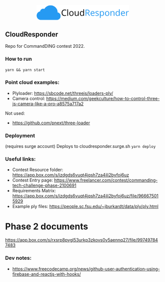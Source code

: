 <p align='center'>
	<img src="./img/logo.png" width=300 />
</p>


CloudResponder
---

Repo for CommandDING contest 2022.

### How to run
`yarn && yarn start`


### Point cloud examples:

* Plyloader: https://sbcode.net/threejs/loaders-ply/
* Camera control: https://medium.com/geekculture/how-to-control-three-js-camera-like-a-pro-a8575a717a2

Not used:
* https://github.com/pnext/three-loader

### Deployment
(requires surge account)
Deploys to cloudresponder.surge.sh
`yarn deploy`


### Useful links:
* Contest Resource folder: https://app.box.com/s/izdgds6vuqt4jqsh7za4ili2byfoj6uz
* Contest Entry page: https://www.freelancer.com/contest/commanding-tech-challenge-phase-2100691
* Requirements Matrix: https://app.box.com/s/izdgds6vuqt4jqsh7za4ili2byfoj6uz/file/966675015929
* Example ply files: https://people.sc.fsu.edu/~jburkardt/data/ply/ply.html

# Phase 2 documents
https://app.box.com/s/rxsrp8pvgl53urkp3zkovs0v5aennq27/file/997497847483

### Dev notes:
* https://www.freecodecamp.org/news/github-user-authentication-using-firebase-and-reactjs-with-hooks/


### 